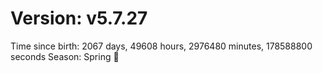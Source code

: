 # Version: v5.7.27
Time since birth: 2067 days, 49608 hours, 2976480 minutes, 178588800 seconds
Season: Spring 🌸
